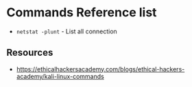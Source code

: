 # Commands Reference list

* `netstat -plunt` - List all connection 

## Resources

- <https://ethicalhackersacademy.com/blogs/ethical-hackers-academy/kali-linux-commands>